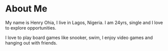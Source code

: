 # About Me

My name is Henry Ohia, I live in Lagos, Nigeria. I am 24yrs, single and I love to explore opportunities.

I love to play board games like snooker, swim, I enjoy video games and hanging out with friends.
